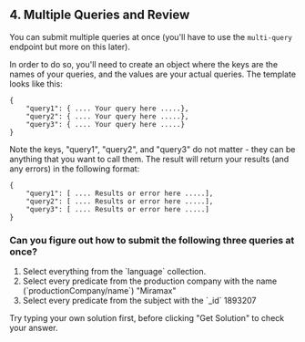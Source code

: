 ## 4. Multiple Queries and Review

You can submit multiple queries at once (you'll have to use the `multi-query` endpoint but more on this later).

In order to do so, you'll need to create an object where the keys are the names of your queries, and the values are your actual queries. The template looks like this:

```
{
    "query1": { .... Your query here .....},
    "query2": { .... Your query here .....},
    "query3": { .... Your query here .....}
}
```

Note the keys, "query1", "query2", and "query3" do not matter - they can be anything that you want to call them. The result will return your results (and any errors) in the following format: 

```
{
    "query1": [ .... Results or error here .....],
    "query2": [ .... Results or error here .....],
    "query3": [ .... Results or error here .....]
}
```

<div class="challenge">
<h3>Can you figure out how to submit the following three queries at once?</h3>
    <p> 
        <ol>
            <li>Select everything from the `language` collection.</li>
            <li>Select every predicate from the production company with the name (`productionCompany/name`) "Miramax"</li>
            <li>Select every predicate from the subject with the `_id` 1893207</li>
        </ol>
    </p>
    <p>Try typing your own solution first, before clicking "Get Solution" to check your answer.</p>
</div>


